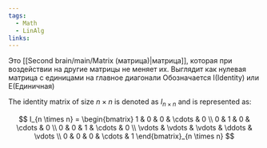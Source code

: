 ```yaml
---
tags:
  - Math
  - LinAlg
links:
---
```

Это [[Second brain/main/Matrix (матрица)|матрица]], которая при воздействии на другие матрицы не меняет их.
Выглядит как нулевая матрица с единицами на главное диагонали
Обозначается I(Identity) или Е(Единичная)


The identity matrix of size $n \times n$ is denoted as $I_{n \times n}$ and is represented as:

$$
I_{n \times n} = \begin{bmatrix}
1 & 0 & 0 & \cdots & 0 \\
0 & 1 & 0 & \cdots & 0 \\
0 & 0 & 1 & \cdots & 0 \\
\vdots & \vdots & \vdots & \ddots & \vdots \\
0 & 0 & 0 & \cdots & 1
\end{bmatrix}_{n \times n}
$$